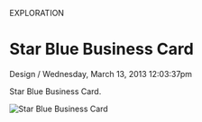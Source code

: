 <p class="type">EXPLORATION</p>

# Star Blue Business Card

<p class="meta">Design  /  Wednesday, March 13, 2013 12:03:37pm</p>

Star Blue Business Card.

![Star Blue Business Card](https://farooq-agent.web.app/assets/images/works/large/star-blue-business-card.jpg)
